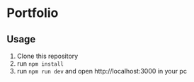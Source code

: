 # Portfolio

## Usage

1. Clone this repository
2. run `npm install`
3. run `npm run dev` and open http://localhost:3000 in your pc